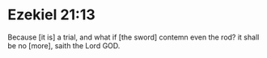 # Ezekiel 21:13

Because [it is] a trial, and what if [the sword] contemn even the rod? it shall be no [more], saith the Lord GOD.